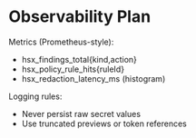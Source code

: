 # Observability Plan

Metrics (Prometheus-style):
- hsx_findings_total{kind,action}
- hsx_policy_rule_hits{ruleId}
- hsx_redaction_latency_ms (histogram)

Logging rules:
- Never persist raw secret values
- Use truncated previews or token references
